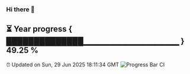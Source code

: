 ### Hi there 👋
⏳ Year progress { ██████████████▁▁▁▁▁▁▁▁▁▁▁▁▁▁▁▁ } 49.25 %
---
⏰ Updated on Sun, 29 Jun 2025 18:11:34 GMT
![Progress Bar CI](https://github.com/Moyi321/Moyi321/workflows/Progress%20Bar%20CI/badge.svg)
